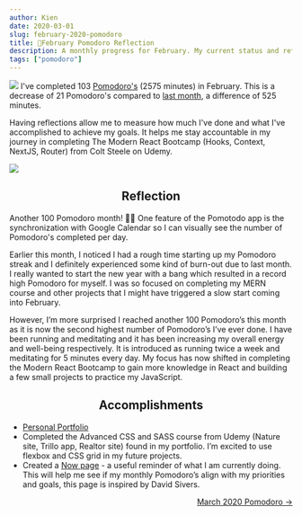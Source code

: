 ```yaml
---
author: Kien
date: 2020-03-01
slug: february-2020-pomodoro
title: 🍅February Pomodoro Reflection
description: A monthly progress for February. My current status and reflection on my productivity, goals and achievements.
tags: ["pomodoro"]
---
```


![](https://images.unsplash.com/photo-1523990138138-a73ebf1a425a?ixlib=rb-1.2.1&ixid=eyJhcHBfaWQiOjEyMDd9&auto=format&fit=crop&w=1950&q=80)
I've completed 103 [Pomodoro's](/022-pomodoro-technique/) (2575 minutes) in February. This is a decrease of 21 Pomodoro's compared to [last month](/067-january-2020-pomodoro/), a difference of 525 minutes.

Having reflections allow me to measure how much I've done and what I've accomplished to achieve my goals. It helps me stay accountable in my journey in completing The Modern React Bootcamp (Hooks, Context, NextJS, Router) from Colt Steele on Udemy.

![](/pomotodofeb2020.png)

## <center>Reflection</center>

Another 100 Pomodoro month! 🙌🎉 One feature of the Pomotodo app is the synchronization with Google Calendar so I can visually see the number of Pomodoro's completed per day.

Earlier this month, I noticed I had a rough time starting up my Pomodoro streak and I definitely experienced some kind of burn-out due to last month. I really wanted to start the new year with a bang which resulted in a record high Pomodoro for myself. I was so focused on completing my MERN course and other projects that I might have triggered a slow start coming into February.

However, I’m more surprised I reached another 100 Pomodoro’s this month as it is now the second highest number of Pomodoro’s I’ve ever done. I have been running and meditating and it has been increasing my overall energy and well-being respectively. It is introduced as running twice a week and meditating for 5 minutes every day. My focus has now shifted in completing the Modern React Bootcamp to gain more knowledge in React and building a few small projects to practice my JavaScript.

## <center>Accomplishments</center>

- <a href="www.kien.dev" target="_blank">Personal Portfolio</a>
- Completed the Advanced CSS and SASS course from Udemy (Nature site, Trillo app, Realtor site) found in my portfolio. I’m excited to use flexbox and CSS grid in my future projects.
- Created a [Now page](/now/) - a useful reminder of what I am currently doing. This will help me see if my monthly Pomodoro’s align with my priorities and goals, this page is inspired by David Sivers.

<div align="right"><a href="/074-march-2020-pomodoro/">March 2020 Pomodoro &rarr;</a></div>
